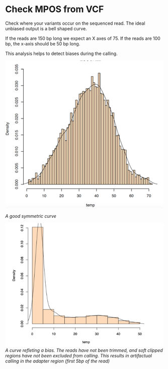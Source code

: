 # Check MPOS from VCF
  
Check where your variants occur on the sequenced read.
The ideal unbiased output is a bell shaped curve.
 
If the reads are 150 bp long we expect an X axes of 75. If the reads are 100 bp, the x-axis should be 50 bp long. 

This analysis helps to detect biases during the calling. 

![Example](Pictures/aftertrimming.png)


*A good symmetric curve*



![Example](Pictures/beforetrimming.png)
*A curve refleting a bias.*
*The reads have not been trimmed, and soft clipped regions have not been excluded from calling.*
*This results in artifactual calling in the adapter region (first 5bp of the read)*
